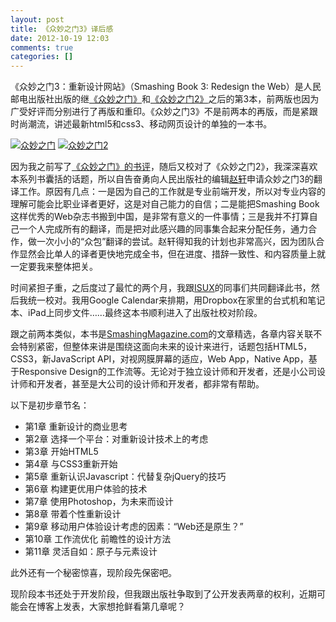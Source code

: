 ```yaml
---
layout: post
title: 《众妙之门3》译后感
date: 2012-10-19 12:03
comments: true
categories: []
---
```

《众妙之门3：重新设计网站》（Smashing Book 3: Redesign the Web）是人民邮电出版社出版的继<a href="http://book.douban.com/subject/5351808/">《众妙之门》</a>和<a href="http://book.douban.com/subject/10575920/">《众妙之门2》</a>之后的第3本，前两版也因为广受好评而分别进行了再版和重印。《众妙之门3》不是前两本的再版，而是紧跟时尚潮流，讲述最新html5和css3、移动网页设计的单独的一本书。

<a class="nbg" href="http://img1.douban.com/lpic/s4539433.jpg"><img src="http://img1.douban.com/mpic/s4539433.jpg" alt="众妙之门" /></a> <a class="nbg" href="http://img1.douban.com/lpic/s9071823.jpg"><img src="http://img1.douban.com/mpic/s9071823.jpg" alt="众妙之门2" /></a>



因为我之前写了<a href="http://yuguo.us/weblog/the-smashing-book/">《众妙之门》的书评</a>，随后又校对了《众妙之门2》，我深深喜欢本系列书囊括的话题，所以自告奋勇向人民出版社的编辑<a href="http://weibo.com/u/2216685563">赵轩</a>申请众妙之门3的翻译工作。原因有几点：一是因为自己的工作就是专业前端开发，所以对专业内容的理解可能会比职业译者更好，这是对自己能力的自信；二是能把Smashing Book这样优秀的Web杂志书搬到中国，是非常有意义的一件事情；三是我并不打算自己一个人完成所有的翻译，而是把对此感兴趣的同事集合起来分配任务，通力合作，做一次小小的“众包”翻译的尝试。赵轩得知我的计划也非常高兴，因为团队合作显然会比单人的译者更快地完成全书，但在进度、措辞一致性、和内容质量上就一定要我来整体把关。

时间紧担子重，之后度过了最忙的两个月，我跟<a href="http://isux.tencent.com/blog">ISUX</a>的同事们共同翻译此书，然后我统一校对。我用Google Calendar来排期，用Dropbox在家里的台式机和笔记本、iPad上同步文件……最终这本书顺利进入了出版社校对阶段。

跟之前两本类似，本书是<a href="http://www.smashingmagazine.com/">SmashingMagazine.com</a>的文章精选，各章内容关联不会特别紧密，但整体来讲是围绕这面向未来的设计来进行，话题包括HTML5，CSS3，新JavaScript API，对视网膜屏幕的适应，Web App，Native App，基于Responsive Design的工作流等。无论对于独立设计师和开发者，还是小公司设计师和开发者，甚至是大公司的设计师和开发者，都非常有帮助。

以下是初步章节名：
<ul>
	<li>第1章 重新设计的商业思考</li>
	<li>第2章 选择一个平台：对重新设计技术上的考虑</li>
	<li>第3章 开始HTML5</li>
	<li>第4章 与CSS3重新开始</li>
	<li>第5章 重新认识Javascript：代替复杂jQuery的技巧</li>
	<li>第6章 构建更优用户体验的技术</li>
	<li>第7章 使用Photoshop，为未来而设计</li>
	<li>第8章 带着个性重新设计</li>
	<li>第9章 移动用户体验设计考虑的因素：“Web还是原生？”</li>
	<li>第10章 工作流优化 前瞻性的设计方法</li>
	<li>第11章 灵活自如：原子与元素设计</li>
</ul>
此外还有一个秘密惊喜，现阶段先保密吧。

现阶段本书还处于开发阶段，但我跟出版社争取到了公开发表两章的权利，近期可能会在博客上发表，大家想抢鲜看第几章呢？
